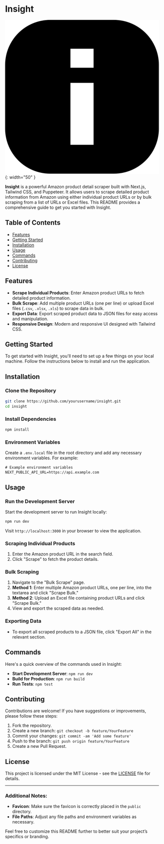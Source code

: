 # Insight

![Insight Logo](public/insight-logo.png){: width="50" }

**Insight** is a powerful Amazon product detail scraper built with Next.js, Tailwind CSS, and Puppeteer. It allows users to scrape detailed product information from Amazon using either individual product URLs or by bulk scraping from a list of URLs or Excel files. This README provides a comprehensive guide to get you started with Insight.

## Table of Contents

- [Features](#features)
- [Getting Started](#getting-started)
- [Installation](#installation)
- [Usage](#usage)
- [Commands](#commands)
- [Contributing](#contributing)
- [License](#license)

## Features

- **Scrape Individual Products**: Enter Amazon product URLs to fetch detailed product information.
- **Bulk Scrape**: Add multiple product URLs (one per line) or upload Excel files (`.csv`, `.xlsx`, `.xls`) to scrape data in bulk.
- **Export Data**: Export scraped product data to JSON files for easy access and manipulation.
- **Responsive Design**: Modern and responsive UI designed with Tailwind CSS.

## Getting Started

To get started with Insight, you'll need to set up a few things on your local machine. Follow the instructions below to install and run the application.

## Installation

### Clone the Repository

```bash
git clone https://github.com/yourusername/insight.git
cd insight
```

### Install Dependencies

```bash
npm install
```

### Environment Variables

Create a `.env.local` file in the root directory and add any necessary environment variables. For example:

```env
# Example environment variables
NEXT_PUBLIC_API_URL=https://api.example.com
```

## Usage

### Run the Development Server

Start the development server to run Insight locally:

```bash
npm run dev
```

Visit `http://localhost:3000` in your browser to view the application.

### Scraping Individual Products

1. Enter the Amazon product URL in the search field.
2. Click "Scrape" to fetch the product details.

### Bulk Scraping

1. Navigate to the "Bulk Scrape" page.
2. **Method 1**: Enter multiple Amazon product URLs, one per line, into the textarea and click "Scrape Bulk."
3. **Method 2**: Upload an Excel file containing product URLs and click "Scrape Bulk."
4. View and export the scraped data as needed.

### Exporting Data

- To export all scraped products to a JSON file, click "Export All" in the relevant section.

## Commands

Here's a quick overview of the commands used in Insight:

- **Start Development Server**: `npm run dev`
- **Build for Production**: `npm run build`
- **Run Tests**: `npm test`

## Contributing

Contributions are welcome! If you have suggestions or improvements, please follow these steps:

1. Fork the repository.
2. Create a new branch: `git checkout -b feature/YourFeature`
3. Commit your changes: `git commit -am 'Add some feature'`
4. Push to the branch: `git push origin feature/YourFeature`
5. Create a new Pull Request.

## License

This project is licensed under the MIT License - see the [LICENSE](LICENSE) file for details.

---

### Additional Notes:

- **Favicon**: Make sure the favicon is correctly placed in the `public` directory.
- **File Paths**: Adjust any file paths and environment variables as necessary.

Feel free to customize this README further to better suit your project’s specifics or branding.